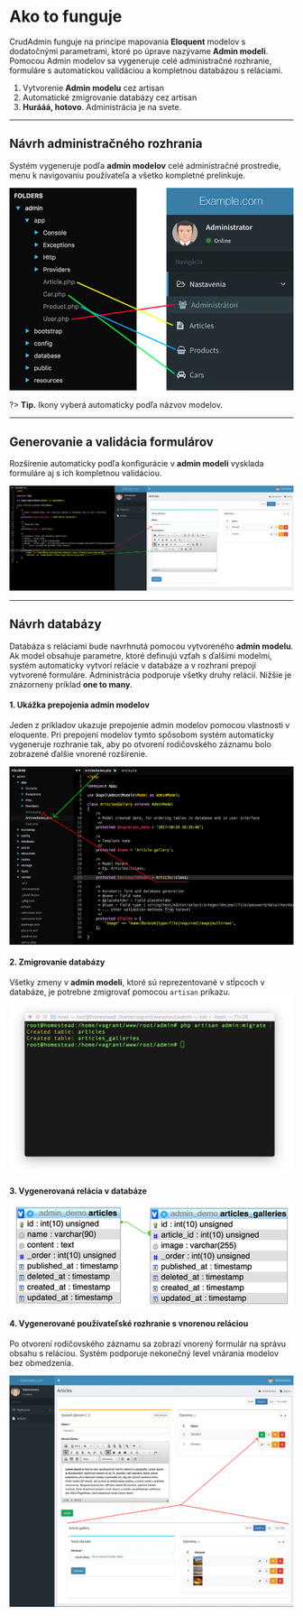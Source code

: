 # Ako to funguje
CrudAdmin funguje na princípe mapovania **Eloquent** modelov s
dodatočnými parametrami, ktoré po úprave nazývame **Admin modeli**.
Pomocou Admin modelov sa vygeneruje celé administračné rozhranie,
formuláre s automatickou validáciou a kompletnou databázou s reláciami.

1. Vytvorenie **Admin modelu** cez artisan
2. Automatické zmigrovanie databázy cez artisan
3. **Hurááá, hotovo**. Administrácia je na svete.

---

## Návrh administračného rozhrania
Systém vygeneruje podľa **admin modelov** celé administračné prostredie, menu k
navigovaniu používateľa a všetko kompletné prelinkuje.

![models-structure](images/models-structure.png)

?> **Tip.** Ikony vyberá automaticky podľa názvov modelov.

---

## Generovanie a validácia formulárov
Rozšírenie automaticky podľa konfigurácie v **admin modeli** vysklada formuláre aj s ich kompletnou validáciou.

![admin-form](images/admin-form.png)

---

## Návrh databázy
Databáza s reláciami bude navrhnutá pomocou vytvoreného **admin
modelu**. Ak model obsahuje parametre, ktoré definujú vzťah s ďalšími modelmi,
systém automaticky vytvorí relácie v databáze a v rozhraní prepojí vytvorené formuláre.
Administrácia podporuje všetky druhy relácií. Nižšie je znázorneny príklad **one to many**.

#### 1. Ukážka prepojenia admin modelov
Jeden z príkladov ukazuje prepojenie admin modelov pomocou vlastnosti v eloquente. Pri
prepojení modelov tymto spôsobom systém automaticky vygeneruje rozhranie tak, aby po otvorení
rodičovského záznamu bolo zobrazené ďalšie vnorené rozšírenie.

![article-relationship-model](images/article-relationship-model.png)

#### 2. Zmigrovanie databázy
Všetky zmeny v **admin modeli**, ktoré sú reprezentované v stĺpcoch v databáze, je potrebne zmigrovať
pomocou `artisan` príkazu.
![article-migrate](images/article-migration.png)

#### 3. Vygenerovaná relácia v databáze
![article-relationship-diagram](images/article-relationship-diagram.png)

#### 4. Vygenerované používateľské rozhranie s vnorenou reláciou
Po otvorení rodičovského záznamu sa zobrazí vnorený formulár na správu obsahu s reláciou.
Systém podporuje nekonečný level vnárania modelov bez obmedzenia.

![article-relationship-diagram](images/article-relationship-ui.png)